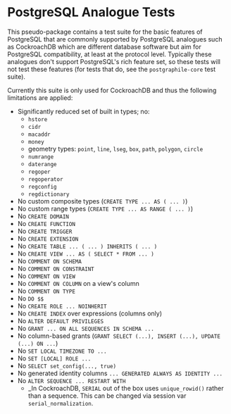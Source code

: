 # PostgreSQL Analogue Tests

This pseudo-package contains a test suite for the basic features of PostgreSQL
that are commonly supported by PostgreSQL analogues such as CockroachDB which
are different database software but aim for PostgreSQL compatibility, at least
at the protocol level. Typically these analogues don't support PostgreSQL's
rich feature set, so these tests will not test these features (for tests that
do, see the `postgraphile-core` test suite).

Currently this suite is only used for CockroachDB and thus the following
limitations are applied:

- Significantly reduced set of built in types; no:
  - `hstore`
  - `cidr`
  - `macaddr`
  - `money`
  - geometry types: `point`, `line`, `lseg`, `box`, `path`, `polygon`, `circle`
  - `numrange`
  - `daterange`
  - `regoper`
  - `regoperator`
  - `regconfig`
  - `regdictionary`
- No custom composite types (`CREATE TYPE ... AS ( ... )`)
- No custom range types (`CREATE TYPE ... AS RANGE ( ... )`)
- No `CREATE DOMAIN`
- No `CREATE FUNCTION`
- No `CREATE TRIGGER`
- No `CREATE EXTENSION`
- No `CREATE TABLE ... ( ... ) INHERITS ( ... )`
- No `CREATE VIEW ... AS ( SELECT * FROM ... )`
- No `COMMENT ON SCHEMA`
- No `COMMENT ON CONSTRAINT`
- No `COMMENT ON VIEW`
- No `COMMENT ON COLUMN` on a view's column
- No `COMMENT ON TYPE`
- No `DO $$`
- No `CREATE ROLE ... NOINHERIT`
- No `CREATE INDEX` over expressions (columns only)
- No `ALTER DEFAULT PRIVILEGES`
- No `GRANT ... ON ALL SEQUENCES IN SCHEMA ...`
- No column-based grants (`GRANT SELECT (...), INSERT (...), UPDATE (...) ON ...`)
- No `SET LOCAL TIMEZONE TO ...`
- No `SET [LOCAL] ROLE ...`
- No `SELECT set_config(..., true)`
- No generated identity columns `... GENERATED ALWAYS AS IDENTITY ...`
- No `ALTER SEQUENCE ... RESTART WITH`
  - _In CockroachDB, `SERIAL` out of the box uses `unique_rowid()` rather than a sequence. This can be changed via session var `serial_normalization`.

